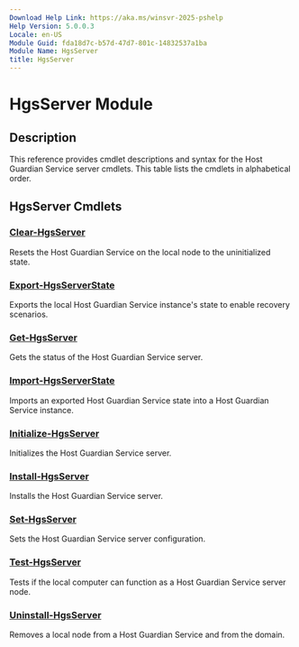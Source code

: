```yaml
---
Download Help Link: https://aka.ms/winsvr-2025-pshelp
Help Version: 5.0.0.3
Locale: en-US
Module Guid: fda18d7c-b57d-47d7-801c-14832537a1ba
Module Name: HgsServer
title: HgsServer
---
```


# HgsServer Module
## Description
This reference provides cmdlet descriptions and syntax for the Host Guardian Service server cmdlets. This table lists the cmdlets in alphabetical order.

## HgsServer Cmdlets
### [Clear-HgsServer](Clear-HgsServer.md)
Resets the Host Guardian Service on the local node to the uninitialized state.

### [Export-HgsServerState](Export-HgsServerState.md)
Exports the local Host Guardian Service instance's state to enable recovery scenarios.

### [Get-HgsServer](Get-HgsServer.md)
Gets the status of the Host Guardian Service server.

### [Import-HgsServerState](Import-HgsServerState.md)
Imports an exported Host Guardian Service state into a Host Guardian Service instance.

### [Initialize-HgsServer](Initialize-HgsServer.md)
Initializes the Host Guardian Service server.

### [Install-HgsServer](Install-HgsServer.md)
Installs the Host Guardian Service server.

### [Set-HgsServer](Set-HgsServer.md)
Sets the Host Guardian Service server configuration.

### [Test-HgsServer](Test-HgsServer.md)
Tests if the local computer can function as a Host Guardian Service server node.

### [Uninstall-HgsServer](Uninstall-HgsServer.md)
Removes a local node from a Host Guardian Service and from the domain.


